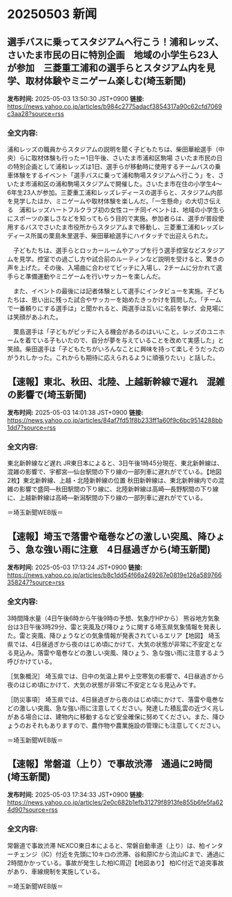 # 20250503 新闻

## 選手バスに乗ってスタジアムへ行こう！浦和レッズ、さいたま市民の日に特別企画　地域の小学生ら23人が参加　三菱重工浦和の選手らとスタジアム内を見学、取材体験やミニゲーム楽しむ(埼玉新聞)

**发布时间:** 2025-05-03 13:50:30 JST+0900
**链接:** https://news.yahoo.co.jp/articles/b984c2775adacf3854317a90c62cfd7069c3aa28?source=rss

### 全文内容:
浦和レッズの職員からスタジアムの説明を聞く子どもたちは、柴田華絵選手（中央）らに取材体験も行った＝1日午後、さいたま市浦和区駒場
さいたま市民の日の特別企画として浦和レッズは1日、選手らが移動時に使用するチームバスの乗車体験をするイベント「選手バスに乗って浦和駒場スタジアムへ行こう」を、さいたま市浦和区の浦和駒場スタジアムで開催した。さいたま市在住の小学生4～6年生23人が参加。三菱重工浦和レッズレディースの選手らと、スタジアム内部を見学したほか、ミニゲームや取材体験を楽しんだ。「一生懸命」の大切さ伝える　浦和レッズハートフルクラブ初の女性コーチ同イベントは、地域の小学生らにスポーツの楽しさなどを知ってもらう目的で実施。参加者らは、選手が普段使用するバスでさいたま市役所からスタジアムまで移動し、三菱重工浦和レッズレディース所属の栗島朱里選手、柴田華絵選手にハイタッチで出迎えられた。

　子どもたちは、選手らとロッカールームやアップを行う選手控室などスタジアムを見学。控室での過ごし方や試合前のルーティンなど説明を受けると、驚きの声を上げた。その後、入場曲に合わせてピッチに入場し、2チームに分かれて選手らと準備運動やミニゲームを行いサッカーを楽しんだ。

　また、イベントの最後には記者体験として選手にインタビューを実施。子どもたちは、思い出に残った試合やサッカーを始めたきっかけを質問した。「チームで一番頼りにする選手は」と聞かれると、両選手は互いに名前を挙げ、会見場には笑顔があふれた。

　栗島選手は「子どもがピッチに入る機会があるのはいいこと。レッズのユニホームを着ている子もいたので、自分が夢を与えていることを改めて実感した」と笑顔。柴田選手は「子どもたちがいろんなことに興味を持って楽しそうだったのがうれしかった。これからも期待に応えられるように頑張りたい」と話した。

## 【速報】東北、秋田、北陸、上越新幹線で遅れ　混雑の影響で(埼玉新聞)

**发布时间:** 2025-05-03 14:01:38 JST+0900
**链接:** https://news.yahoo.co.jp/articles/84af7fd51f8b233ff1a60f9c6bc9514288bb1dd7?source=rss

### 全文内容:
東北新幹線など遅れ
JR東日本によると、3日午後1時45分現在、東北新幹線は、混雑の影響で、宇都宮―仙台駅間の下り線の一部列車に遅れがでている。【地図2枚】東北新幹線、上越・北陸新幹線の位置
秋田新幹線は、東北新幹線内での混雑の影響で盛岡―秋田駅間の下り線に、北陸新幹線は高崎―長野駅間の下り線に、上越新幹線は高崎―新潟駅間の下り線の一部列車に遅れがでている。

＝埼玉新聞WEB版＝

## 【速報】埼玉で落雷や竜巻などの激しい突風、降ひょう、急な強い雨に注意　4日昼過ぎから(埼玉新聞)

**发布时间:** 2025-05-03 17:13:24 JST+0900
**链接:** https://news.yahoo.co.jp/articles/b8c1dd54f66a249267e0819e126a589766358247?source=rss

### 全文内容:
3時間降水量（4日午後6時から午後9時の予想、気象庁HPから）
熊谷地方気象台は3日午後3時29分、雷と突風及び降ひょうに関する埼玉県気象情報を発表した。雷と突風、降ひょうなどの気象情報が発表されているエリア【地図】
埼玉県では、4日昼過ぎから夜のはじめ頃にかけて、大気の状態が非常に不安定となる見込み。落雷や竜巻などの激しい突風、降ひょう、急な強い雨に注意するよう呼びかけている。

［気象概況］
埼玉県では、日中の気温上昇や上空寒気の影響で、4日昼過ぎから夜のはじめ頃にかけて、大気の状態が非常に不安定となる見込みです。

［防災事項］
埼玉県では、4日昼過ぎから夜のはじめ頃にかけて、落雷や竜巻などの激しい突風、急な強い雨に注意してください。発達した積乱雲の近づく兆しがある場合には、建物内に移動するなど安全確保に努めてください。また、降ひょうのおそれもありますので、農作物や農業施設の管理にも注意してください。

＝埼玉新聞WEB版＝

## 【速報】常磐道（上り）で事故渋滞　通過に2時間(埼玉新聞)

**发布时间:** 2025-05-03 17:34:33 JST+0900
**链接:** https://news.yahoo.co.jp/articles/2e0c682b1efb31279f8913fe855b6fe5fa624d90?source=rss

### 全文内容:
常磐道で事故渋滞
NEXCO東日本によると、常磐自動車道（上り）は、柏インターチェンジ（IC）付近を先頭に10キロの渋滞、谷和原ICから流山ICまで、通過に2時間かかっている。事故が発生した柏IC周辺【地図あり】
柏IC付近で追突事故があり、車線規制を実施している。

＝埼玉新聞WEB版＝

